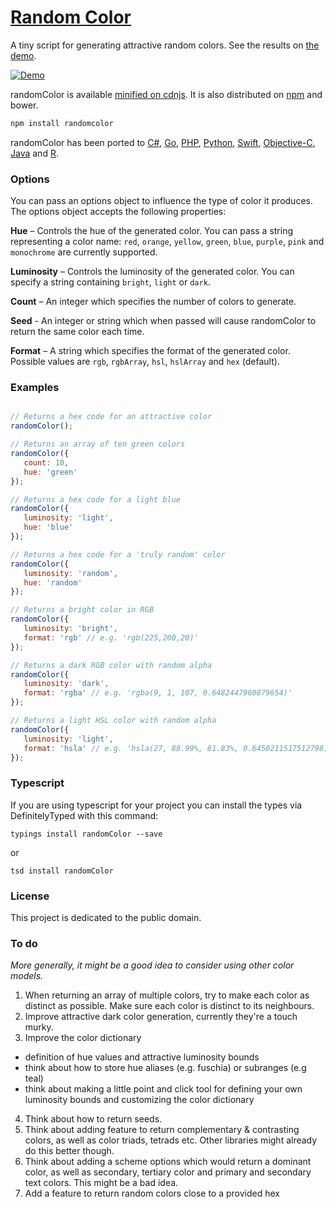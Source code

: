 # [Random Color](http://llllll.li/randomColor)

A tiny script for generating attractive random colors. See the results on [the demo](http://llllll.li/randomColor/).

[![Demo](http://i.imgur.com/lOLCqvu.gif)](http://llllll.li/randomColor)

randomColor is available [minified on cdnjs](http://cdnjs.com/libraries/randomcolor). It is also distributed on [npm](https://www.npmjs.org/package/randomcolor) and bower.

```javascript
npm install randomcolor
```
randomColor has been ported to [C#](https://github.com/nathanpjones/randomColorSharped), [Go](https://github.com/hansrodtang/randomcolor), [PHP](https://github.com/mistic100/RandomColor.php), [Python](https://github.com/kevinwuhoo/randomcolor-py), [Swift](https://github.com/onevcat/RandomColorSwift), [Objective-C](https://github.com/yageek/randomColor), [Java](https://github.com/lzyzsd/AndroidRandomColor) and 
[R](https://github.com/ronammar/randomcoloR).
 
### Options

You can pass an options object to influence the type of color it produces. The options object accepts the following properties:

**Hue** – Controls the hue of the generated color. You can pass a string representing a color name: ```red```, ```orange```, ```yellow```, ```green```, ```blue```, ```purple```, ```pink``` and ```monochrome``` are currently supported.

**Luminosity** – Controls the luminosity of the generated color. You can specify a string containing ```bright```, ```light``` or ```dark```.

**Count** – An integer which specifies the number of colors to generate.

**Seed** - An integer or string which when passed will cause randomColor to return the same color each time.

**Format** – A string which specifies the format of the generated color. Possible values are ```rgb```, ```rgbArray```, ```hsl```, ```hslArray``` and ```hex``` (default).

### Examples

```javascript

// Returns a hex code for an attractive color
randomColor(); 

// Returns an array of ten green colors
randomColor({
   count: 10,
   hue: 'green'
});

// Returns a hex code for a light blue
randomColor({
   luminosity: 'light',
   hue: 'blue'
});

// Returns a hex code for a 'truly random' color
randomColor({
   luminosity: 'random',
   hue: 'random'
});

// Returns a bright color in RGB
randomColor({
   luminosity: 'bright',
   format: 'rgb' // e.g. 'rgb(225,200,20)'
});

// Returns a dark RGB color with random alpha
randomColor({
   luminosity: 'dark',
   format: 'rgba' // e.g. 'rgba(9, 1, 107, 0.6482447960879654)'
});

// Returns a light HSL color with random alpha
randomColor({
   luminosity: 'light',
   format: 'hsla' // e.g. 'hsla(27, 88.99%, 81.83%, 0.6450211517512798)'
});

```


### Typescript

If you are using typescript for your project you can install the types via DefinitelyTyped with this command:
```
typings install randomColor --save
```
or
```
tsd install randomColor
```

### License

This project is dedicated to the public domain.

### To do 

*More generally, it might be a good idea to consider using other color models.*

1. When returning an array of multiple colors, try to make each color as distinct as possible. Make sure each color is distinct to its neighbours.
2. Improve attractive dark color generation, currently they're a touch murky.
3. Improve the color dictionary
  - definition of hue values and attractive luminosity bounds
  - think about how to store hue aliases (e.g. fuschia) or subranges (e.g teal)
  - think about making a little point and click tool for defining your own luminosity bounds and customizing the color dictionary
4. Think about how to return seeds.
5. Think about adding feature to return complementary & contrasting colors, as well as color triads, tetrads etc. Other libraries might already do this better though.
6. Think about adding a scheme options which would return a dominant color, as well as secondary, tertiary color and primary and secondary text colors. This might be a bad idea.
7. Add a feature to return random colors close to a provided hex 
